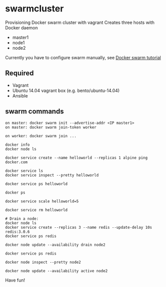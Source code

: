 # swarmcluster
Provisioning Docker swarm cluster with vagrant
Creates three hosts with Docker daemon
* master1
* node1
* node2

Currently you have to configure swarm manually, see [Docker swarm tutorial]( https://docs.docker.com/engine/swarm/swarm-tutorial/)

## Required
* Vagrant
* Ubuntu 14.04 vagrant box (e.g. bento/ubuntu-14.04)
* Ansible

## swarm commands
```
on master: docker swarm init --advertise-addr <IP master1>
on master: docker swarm join-token worker

on worker: docker swarm join ...

docker info
docker node ls

docker service create --name helloworld --replicas 1 alpine ping docker.com

docker service ls
docker service inspect --pretty helloworld

docker service ps helloworld

docker ps

docker service scale helloworld=5

docker service rm helloworld

# Drain a node:
docker node ls
docker service create --replicas 3 --name redis --update-delay 10s redis:3.0.6
docker service ps redis

docker node update --availability drain node2

docker service ps redis

docker node inspect --pretty node2

docker node update --availability active node2
```
Have fun!
